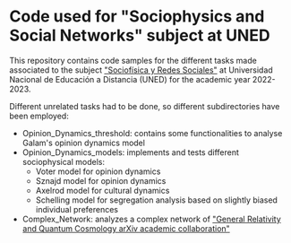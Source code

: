 #  Code used for "Sociophysics and Social Networks" subject at UNED

This repository contains code samples for the different
tasks made associated to the subject ["Sociofísica y Redes Sociales"](https://portal.uned.es/portal/page?_pageid=93,71542273&_dad=portal&_schema=PORTAL&idAsignatura=21156191&idTitulacion=215801)
at Universidad Nacional de Educación a Distancia (UNED) 
for the academic year 2022-2023.

Different unrelated tasks had to be done, so different 
subdirectories have been employed:

- Opinion_Dynamics_threshold: contains some functionalities to analyse Galam's opinion dynamics model
- Opinion_Dynamics_models: implements and tests different sociophysical models:
  - Voter model for opinion dynamics
  - Sznajd model for opinion dynamics
  - Axelrod model for cultural dynamics
  - Schelling model for segregation analysis based on slightly biased individual preferences
- Complex_Network: analyzes a complex network of ["General Relativity and Quantum Cosmology arXiv academic collaboration"](https://snap.stanford.edu/data/ca-GrQc.html)
 